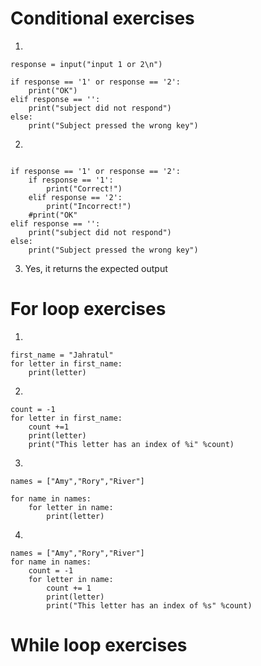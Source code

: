 # Conditional exercises

1. 
```
response = input("input 1 or 2\n")

if response == '1' or response == '2':
    print("OK")
elif response == '':
    print("subject did not respond")
else:
    print("Subject pressed the wrong key")
```

2. 
```response = input("input 1 or 2\n")

if response == '1' or response == '2':
    if response == '1':
        print("Correct!")
    elif response == '2':
        print("Incorrect!")
    #print("OK"
elif response == '':
    print("subject did not respond")
else:
    print("Subject pressed the wrong key")
```

3. Yes, it returns the expected output 

# For loop exercises

1. 
```
first_name = "Jahratul"
for letter in first_name:
    print(letter)
```
2. 
```first_name = "Jahratul"
count = -1
for letter in first_name:
    count +=1
    print(letter)
    print("This letter has an index of %i" %count)
```
3. 
```
names = ["Amy","Rory","River"]

for name in names:
    for letter in name: 
        print(letter)
```
4. 
```
names = ["Amy","Rory","River"]
for name in names:
    count = -1
    for letter in name: 
        count += 1 
        print(letter)
        print("This letter has an index of %s" %count)
```

# While loop exercises

